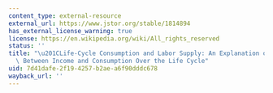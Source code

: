 ```yaml
---
content_type: external-resource
external_url: https://www.jstor.org/stable/1814894
has_external_license_warning: true
license: https://en.wikipedia.org/wiki/All_rights_reserved
status: ''
title: "\u201CLife-Cycle Consumption and Labor Supply: An Explanation of the Relationship\
  \ Between Income and Consumption Over the Life Cycle"
uid: 7d41dafe-2f19-4257-b2ae-a6f90dddc678
wayback_url: ''
---
```

